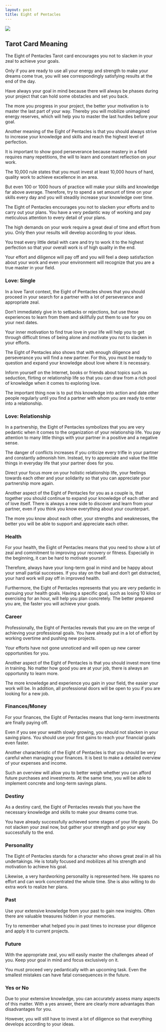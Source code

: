 ```yaml
---
layout: post
title: Eight of Pentacles
---
```


![](../images/Eight-of-Pentacles-Tarot-Card-Meaning-732x1024.webp)

## Tarot Card Meaning
The Eight of Pentacles Tarot card encourages you not to slacken in your zeal to achieve your goals.

Only if you are ready to use all your energy and strength to make your dreams come true, you will see correspondingly satisfying results at the end of the day.

Have always your goal in mind because there will always be phases during your project that can hold some obstacles and set you back.

The more you progress in your project, the better your motivation is to master the last part of your way. Thereby you will mobilize unimagined energy reserves, which will help you to master the last hurdles before your goal.

Another meaning of the Eight of Pentacles is that you should always strive to increase your knowledge and skills and reach the highest level of perfection.

It is important to show good perseverance because mastery in a field requires many repetitions, the will to learn and constant reflection on your work.

The 10,000 rule states that you must invest at least 10,000 hours of hard, quality work to achieve excellence in an area.

But even 100 or 1000 hours of practice will make your skills and knowledge far above average. Therefore, try to spend a set amount of time on your skills every day and you will steadily increase your knowledge over time.

The Eight of Pentacles encourages you not to slacken your efforts and to carry out your plans. You have a very pedantic way of working and pay meticulous attention to every detail of your plans.

The high demands on your work require a great deal of time and effort from you. Only then your results will develop according to your ideas.

You treat every little detail with care and try to work it to the highest perfection so that your overall work is of high quality in the end.

Your effort and diligence will pay off and you will feel a deep satisfaction about your work and even your environment will recognize that you are a true master in your field.


### Love: Single
In a love Tarot context, the Eight of Pentacles shows that you should proceed in your search for a partner with a lot of perseverance and appropriate zeal.

Don’t immediately give in to setbacks or rejections, but use these experiences to learn from them and skillfully put them to use for you on your next dates.

Your inner motivation to find true love in your life will help you to get through difficult times of being alone and motivate you not to slacken in your efforts.

The Eight of Pentacles also shows that with enough diligence and perseverance you will find a new partner. For this, you must be ready to question and expand your knowledge about love where it is necessary.

Inform yourself on the Internet, books or friends about topics such as seduction, flirting or relationship life so that you can draw from a rich pool of knowledge when it comes to exploring love.

The important thing now is to put this knowledge into action and date other people regularly until you find a partner with whom you are ready to enter into a relationship.

### Love: Relationship
In a partnership, the Eight of Pentacles symbolizes that you are very pedantic when it comes to the organization of your relationship life. You pay attention to many little things with your partner in a positive and a negative sense.

The danger of conflicts increases if you criticize every trifle in your partner and constantly admonish him. Instead, try to appreciate and value the little things in everyday life that your partner does for you.

Direct your focus more on your holistic relationship life, your feelings towards each other and your solidarity so that you can appreciate your partnership more again.

Another aspect of the Eight of Pentacles for you as a couple is, that together you should continue to expand your knowledge of each other and of love itself. There is always a new side to discover and learn from your partner, even if you think you know everything about your counterpart.

The more you know about each other, your strengths and weaknesses, the better you will be able to support and appreciate each other.


### Health

For your health, the Eight of Pentacles means that you need to show a lot of zeal and commitment to improving your recovery or fitness. Especially in the beginning, it can be hard to motivate yourself.

Therefore, always have your long-term goal in mind and be happy about your small partial successes. If you
stay on the ball and don’t get distracted, your hard work will pay off in improved health.

Furthermore, the Eight of Pentacles represents that you are very pedantic in pursuing your health goals. Having a specific goal, such as losing 10 kilos or exercising for an hour, will help you plan concretely. The better prepared you are, the faster you will achieve your goals.


### Career

Professionally, the Eight of Pentacles reveals that you are on the verge of achieving your professional goals. You have already put in a lot of effort by working overtime and pushing new projects.

Your efforts have not gone unnoticed and will open up new career opportunities for you.

Another aspect of the Eight of Pentacles is that you should invest more time in training. No matter how good you are at your job, there is always an opportunity to learn more.

The more knowledge and experience you gain in your field, the easier your work will be. In addition, all professional doors will be open to you if you are looking for a new job.


### Finances/Money 

For your finances, the Eight of Pentacles means that long-term investments are finally paying off.

Even if you see your wealth slowly growing, you should not slacken in your saving plans. You should use your first gains to reach your financial goals even faster.

Another characteristic of the Eight of Pentacles is that you should be very careful when managing your finances. It is best to make a detailed overview of your expenses and income.

Such an overview will allow you to better weigh whether you can afford future purchases and investments. At the same time, you will be able to implement concrete and long-term savings plans.


### Destiny

As a destiny card, the Eight of Pentacles reveals that you have the necessary knowledge and skills to make your dreams come true.

You have already successfully achieved some stages of your life goals. Do not slacken your zeal now, but gather your strength and go your way successfully to the end.


### Personality
The Eight of Pentacles stands for a character who shows great zeal in all his undertakings. He is totally focused and mobilizes all his strength and motivation to achieve his goal.

Likewise, a very hardworking personality is represented here. He spares no effort and can work concentrated the whole time. She is also willing to do extra work to realize her plans.

### Past
Use your extensive knowledge from your past to gain new insights. Often there are valuable treasures hidden in your memories.

Try to remember what helped you in past times to increase your diligence and apply it to current projects.

### Future
With the appropriate zeal, you will easily master the challenges ahead of you. Keep your goal in mind and focus exclusively on it.

You must proceed very pedantically with an upcoming task. Even the smallest mistakes can have fatal consequences in the future.

### Yes or No
Due to your extensive knowledge, you can accurately assess many aspects of this matter. With a yes answer, there are clearly more advantages than disadvantages for you.

However, you will still have to invest a lot of diligence so that everything develops according to your ideas.